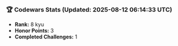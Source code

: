 ### 🏆 Codewars Stats (Updated: 2025-08-12 06:14:33 UTC)

- **Rank:** 8 kyu
- **Honor Points:** 3
- **Completed Challenges:** 1

